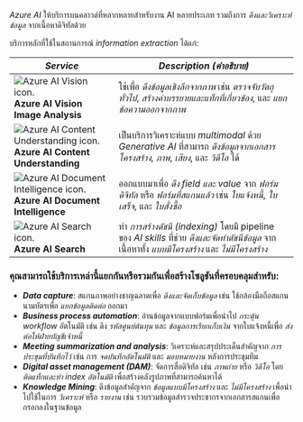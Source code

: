 _Azure AI_ ให้บริการบนคลาวด์ที่หลากหลายสำหรับงาน AI หลายประเภท รวมถึงการ _ดึงและวิเคราะห์ข้อมูล_ จากเนื้อหาดิจิทัลด้วย

บริการหลักที่ใช้ในสถานการณ์ _information extraction_ ได้แก่:


| _Service_                                                                                                                                                                                         | _Description (คำอธิบาย)_                                                                                                                                                                                                                           |
| ------------------------------------------------------------------------------------------------------------------------------------------------------------------------------------------------- | -------------------------------------------------------------------------------------------------------------------------------------------------------------------------------------------------------------------------------------------------- |
| ![Azure AI Vision icon.](https://learn.microsoft.com/en-us/training/wwl-data-ai/ai-information-extraction/media/azure-ai-vision.png)  <br>**Azure AI Vision Image Analysis**                      | ใช้เพื่อ _ดึงข้อมูลเชิงลึกจากภาพ_ เช่น _ตรวจจับวัตถุทั่วไป_, _สร้างคำบรรยายและแท็กที่เกี่ยวข้อง_, และ _แยกข้อความออกจากภาพ_                                                                                                                        |
| ![Azure AI Content Understanding icon.](https://learn.microsoft.com/en-us/training/wwl-data-ai/ai-information-extraction/media/content-understanding.png)  <br>**Azure AI Content Understanding** | เป็นบริการวิเคราะห์แบบ _multimodal_ ด้วย _Generative AI_ ที่สามารถ _ดึงข้อมูลจากเอกสารโครงสร้าง_, _ภาพ_, _เสียง_, และ _วิดีโอ_ ได้                                                                                                                 |
| ![Azure AI Document Intelligence icon.](https://learn.microsoft.com/en-us/training/wwl-data-ai/ai-information-extraction/media/document-intelligence.png)  <br>**Azure AI Document Intelligence** | ออกแบบมาเพื่อ _ดึง field และ value_ จาก _ฟอร์มดิจิทัล_ หรือ _ฟอร์มที่สแกนแล้ว_ เช่น _ใบแจ้งหนี้_, _ใบเสร็จ_, และ _ใบสั่งซื้อ_                                                                                                                      |
| ![Azure AI Search icon.](https://learn.microsoft.com/en-us/training/wwl-data-ai/ai-information-extraction/media/ai-search.png)  <br>**Azure AI Search**                                           | ทำ _การสร้างดัชนี (indexing)_ โดยมี pipeline ของ _AI skills_ ที่ช่วย _ดึงและจัดทำดัชนีข้อมูล_ จากเนื้อหาทั้ง _แบบมีโครงสร้าง_ และ _ไม่มีโครงสร้าง_                                                                                                 |

### คุณสามารถใช้บริการเหล่านี้แยกกันหรือรวมกันเพื่อสร้างโซลูชันที่ครอบคลุมสำหรับ:

- **_Data capture_**: สแกนภาพอย่างชาญฉลาดเพื่อ _ดึงและจัดเก็บข้อมูล_ เช่น ใช้กล้องมือถือสแกนนามบัตรเพื่อ _แยกข้อมูลติดต่อ_ ออกมา
- **_Business process automation_**: อ่านข้อมูลจากแบบฟอร์มเพื่อนำไป _กระตุ้น workflow_ อัตโนมัติ เช่น ดึง _รหัสศูนย์ต้นทุน_ และ _ข้อมูลการเรียกเก็บเงิน_ จากใบแจ้งหนี้เพื่อ _ส่งต่อให้ฝ่ายบัญชีเจ้าหนี้_
- **_Meeting summarization and analysis_**: วิเคราะห์และสรุปประเด็นสำคัญจาก _การประชุมที่บันทึกไว้_ เช่น การ _จดบันทึกอัตโนมัติ_ และ _มอบหมายงาน_ หลังการประชุมทีม
- **_Digital asset management (DAM)_**: จัดการสื่อดิจิทัล เช่น _ภาพถ่าย_ หรือ _วิดีโอ_ โดย _ติดแท็กและทำ index อัตโนมัติ_ เพื่อสร้างคลังรูปภาพที่สามารถค้นหาได้
- **_Knowledge Mining_**: ดึงข้อมูลสำคัญจาก _ข้อมูลแบบมีโครงสร้าง_ และ _ไม่มีโครงสร้าง_ เพื่อนำไปใช้ในการ _วิเคราะห์_ หรือ _รายงาน_ เช่น รวบรวมข้อมูลสำรวจประชากรจากเอกสารสแกนเพื่อกรอกลงในฐานข้อมูล

